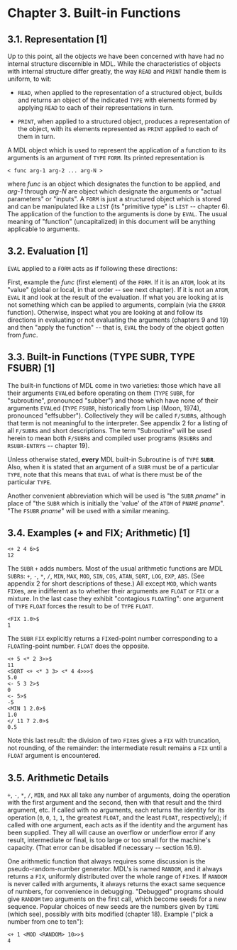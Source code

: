 # Chapter 3. Built-in Functions

## 3.1. Representation [1]

Up to this point, all the objects we have been concerned with have had 
no internal structure discernible in MDL. While the characteristics of 
objects with internal structure differ greatly, the way `READ` and 
`PRINT` handle them is uniform, to wit:

* `READ`, when applied to the representation of a structured object, 
builds and returns an object of the indicated `TYPE` with elements 
formed by applying `READ` to each of their representations in turn.

* `PRINT`, when applied to a structured object, produces a 
representation of the object, with its elements represented as `PRINT` 
applied to each of them in turn.

A MDL object which is used to represent the application of a function 
to its arguments is an argument of `TYPE` `FORM`. Its printed 
representation is

    < func arg-1 arg-2 ... arg-N >

where *func* is an object which designates the function to be applied, 
and *arg-1* through *arg-N* are object which designate the arguments 
or "actual parameters" or "inputs". A `FORM` is just a structured 
object which is stored and can be manipulated like a `LIST` (its 
"primitive type" is `LIST` -- chapter 6). The application of the
function to the arguments is done by `EVAL`. The usual meaning of
"function" (uncapitalized) in this document will be anything
applicable to arguments.

## 3.2. Evaluation [1]

`EVAL` applied to a `FORM` acts as if following these directions:

First, example the *func* (first element) of the `FORM`. If it is an 
`ATOM`, look at its "value" (global or local, in that order -- see
next chapter). If it is not an `ATOM`, `EVAL` it and look at the
result of the evaluation. If what you are looking at is not something
which can be applied to arguments, complain (via the `ERROR`
function). Otherwise, inspect what you are looking at and follow its
directions in evaluating or not evaluating the arguments (chapters 9
and 19) and then "apply the function" -- that is, `EVAL` the body of
the object gotten from *func*.

## 3.3. Built-in Functions (TYPE SUBR, TYPE FSUBR) [1]

The built-in functions of MDL come in two varieties: those which have 
all their arguments `EVAL`ed before operating on them (`TYPE` `SUBR`, 
for "subroutine", pronounced "subber") and those which have none of 
their arguments `EVAL`ed (`TYPE` `FSUBR`, historically from Lisp 
(Moon, 1974), pronounced "effsubber"). Collectively they will be 
called `F/SUBR`s, although that term is not meaningful to the 
interpreter. See appendix 2 for a listing of all `F/SUBR`s and short 
descriptions. The term "Subroutine" will be used herein to mean both 
`F/SUBR`s and compiled user programs (`RSUBR`s and `RSUBR-ENTRY`s --
chapter 19).

Unless otherwise stated, **every** MDL built-in Subroutine is of 
`TYPE` **`SUBR`**. Also, when it is stated that an argument of a 
`SUBR` must be of a particular `TYPE`, note that this means that
`EVAL` of what is there must be of the particular `TYPE`.

Another convenient abbreviation which will be used is "the `SUBR` 
*pname*" in place of "the `SUBR` which is initially the 'value' of the 
`ATOM` of `PNAME` *pname*". "The `FSUBR` *pname*" will be used with a 
similar meaning.

## 3.4. Examples (+ and FIX; Arithmetic) [1]

    <+ 2 4 6>$
    12

The `SUBR` `+` adds numbers. Most of the usual arithmetic functions 
are MDL `SUBR`s: `+`, `-`, `*`, `/`, `MIN`, `MAX`, `MOD`, `SIN`, 
`COS`, `ATAN`, `SQRT`, `LOG`, `EXP`, `ABS`. (See appendix 2 for short 
descriptions of these.) All except `MOD`, which wants `FIX`es, are 
indifferent as to whether their arguments are `FLOAT` or `FIX` or a 
mixture. In the last case they exhibit "contagious `FLOAT`ing": one
argument of `TYPE` `FLOAT` forces the result to be of `TYPE` `FLOAT`.

    <FIX 1.0>$
    1

The `SUBR` `FIX` explicitly returns a `FIX`ed-point number 
corresponding to a `FLOAT`ing-point number. `FLOAT` does the opposite.

    <+ 5 <* 2 3>>$
    11
    <SQRT <+ <* 3 3> <* 4 4>>>$
    5.0
    <- 5 3 2>$
    0
    <- 5>$
    -5
    <MIN 1 2.0>$
    1.0
    </ 11 7 2.0>$
    0.5

Note this last result: the division of two `FIX`es gives a `FIX` with 
truncation, not rounding, of the remainder: the intermediate result 
remains a `FIX` until a `FLOAT` argument is encountered.

## 3.5. Arithmetic Details

`+`, `-`, `*`, `/`, `MIN`, and `MAX` all take any number of arguments, 
doing the operation with the first argument and the second, then with 
that result and the third argument, etc. If called with no arguments, 
each returns the identity for its operation (`0`, `0`, `1`, `1`, the 
greatest `FLOAT`, and the least `FLOAT`, respectively); if called with
one argument, each acts as if the identity and the argument has been 
supplied. They all will cause an overflow or underflow error if any 
result, intermediate or final, is too large or too small for the 
machine's capacity. (That error can be disabled if necessary --
section 16.9).

One arithmetic function that always requires some discussion is the 
pseudo-random-number generator. MDL's is named `RANDOM`, and it always 
returns a `FIX`, uniformly distributed over the whole range of 
`FIX`es. If `RANDOM` is never called with arguments, it always returns 
the exact same sequence of numbers, for convenience in debugging. 
"Debugged" programs should give `RANDOM` two arguments on the first 
call, which become seeds for a new sequence. Popular choices of new 
seeds are the numbers given by `TIME` (which see), possibly with bits 
modified (chapter 18). Example ("pick a number from one to ten"):

    <+ 1 <MOD <RANDOM> 10>>$
    4
